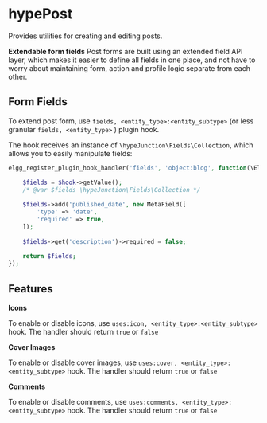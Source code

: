 hypePost
========

Provides utilities for creating and editing posts.

**Extendable form fields**
Post forms are built using an extended field API layer, which makes it easier to define
all fields in one place, and not have to worry about maintaining form, action and profile
logic separate from each other.
 
 
## Form Fields

To extend post form, use ``fields, <entity_type>:<entity_subtype>`` (or less granular ``fields, <entity_type>`` ) plugin hook.
 
The hook receives an instance of ``\hypeJunction\Fields\Collection``, which allows you to easily manipulate fields:

```php
elgg_register_plugin_hook_handler('fields', 'object:blog', function(\Elgg\Hook $hook) {

	$fields = $hook->getValue();
	/* @var $fields \hypeJunction\Fields\Collection */
	
	$fields->add('published_date', new MetaField([
		'type' => 'date',
		'required' => true,
	]);
	
	$fields->get('description')->required = false;
	
	return $fields;
});
```


## Features

**Icons**

To enable or disable icons, use ``uses:icon, <entity_type>:<entity_subtype>`` hook. The handler should return `true` or `false`

**Cover Images**

To enable or disable cover images, use ``uses:cover, <entity_type>:<entity_subtype>`` hook. The handler should return `true` or `false`

**Comments**

To enable or disable comments, use ``uses:comments, <entity_type>:<entity_subtype>`` hook. The handler should return `true` or `false`